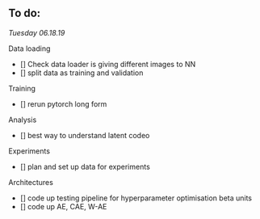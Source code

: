 ## To do:


*Tuesday 06.18.19*

Data loading
- [] Check data loader is giving different images to NN 
- [] split data as training and validation 

Training
- [] rerun pytorch long form

Analysis
- [] best way to understand latent codeo 


Experiments
- [] plan and set up data for experiments

Architectures
- [] code up testing pipeline for hyperparameter optimisation
        beta
        units
- [] code up AE, CAE, W-AE 


